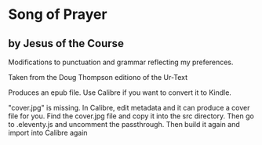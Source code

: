# Song of Prayer

## by Jesus of the Course

Modifications to punctuation and grammar reflecting my preferences.

Taken from the Doug Thompson editiono of the Ur-Text

Produces an epub file. Use Calibre if you want to convert it to Kindle.

"cover.jpg" is missing. In Calibre, edit metadata and it can 
produce a cover file for you. Find the cover.jpg file and copy
it into the src directory. Then go to .eleventy.js and 
uncomment the passthrough. Then build it again and import into
Calibre again